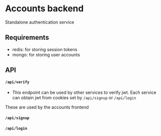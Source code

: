 # Accounts backend

Standalone authentication service

## Requirements

- redis: for storing session tokens
- mongo: for storing user accounts

## API

#### `/api/verify`
- This endpoint can be used by other services to verify jwt. Each service can obtain jwt from cookies set by `/api/signup` or `/api/login`

These are used by the accounts frontend
#### `/api/signup`
#### `/api/login`